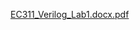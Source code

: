 [EC311_Verilog_Lab1.docx.pdf](https://github.com/llorenzana/EC311/files/9794815/EC311_Verilog_Lab1.docx.pdf)
